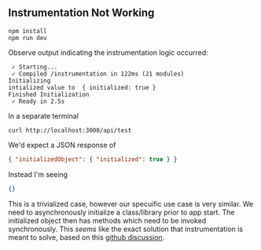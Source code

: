 ## Instrumentation Not Working

```
npm install
npm run dev
```
Observe output indicating the instrumentation logic occurred:

```
 ✓ Starting...
 ✓ Compiled /instrumentation in 122ms (21 modules)
Initializing
intialized value to  { initialized: true }
Finished Initialization
 ✓ Ready in 2.5s
 ```

In a separate terminal 

```
curl http://localhost:3000/api/test
```

We'd expect a JSON response of 

```json
{ "initializedObject": { "initialized": true } }
```
Instead I'm seeing

```json
{}
```

This is a trivialized case, however our specuific use case is very similar.  We need to asynchronously initialize a class/library prior to app start.  The initialized object then has methods which need to be invoked synchronously.  This _seems_ like the exact solution that instrumentation is meant to solve, based on this [github discussion](https://github.com/vercel/next.js/discussions/15341).